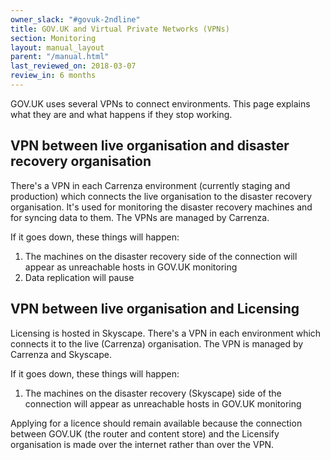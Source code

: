 ```yaml
---
owner_slack: "#govuk-2ndline"
title: GOV.UK and Virtual Private Networks (VPNs)
section: Monitoring
layout: manual_layout
parent: "/manual.html"
last_reviewed_on: 2018-03-07
review_in: 6 months
---
```


GOV.UK uses several VPNs to connect environments. This page explains what they
are and what happens if they stop working.

## VPN between live organisation and disaster recovery organisation

There's a VPN in each Carrenza environment (currently staging and production) which connects
the live organisation to the disaster recovery organisation. It's used for monitoring
the disaster recovery machines and for syncing data to them. The VPNs are managed by Carrenza.

If it goes down, these things will happen:

1. The machines on the disaster recovery side of the connection will appear as
   unreachable hosts in GOV.UK monitoring
2. Data replication will pause

## VPN between live organisation and Licensing

Licensing is hosted in Skyscape.
There's a VPN in each environment which connects it to the live (Carrenza) organisation. The VPN
is managed by Carrenza and Skyscape.

If it goes down, these things will happen:

1. The machines on the disaster recovery (Skyscape) side of the connection will appear as
   unreachable hosts in GOV.UK monitoring

Applying for a licence should remain available because
the connection between GOV.UK (the router and content store) and the Licensify organisation is made
over the internet rather than over the VPN.

[carrenza-secure]: https://github.com/alphagov/govuk-legacy-opsmanual/blob/master/infrastructure/howto/connect-carrenza-il2.rst
[gds-vpn]: https://sites.google.com/a/digital.cabinet-office.gov.uk/gds/working-at-the-white-chapel-building/how-to/connect-to-the-aviation-house-vpn
